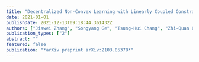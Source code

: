 ```yaml
---
title: "Decentralized Non-Convex Learning with Linearly Coupled Constraints"
date: 2021-01-01
publishDate: 2021-12-13T09:18:44.361432Z
authors: ["Jiawei Zhang", "Songyang Ge", "Tsung-Hui Chang", "Zhi-Quan Luo"]
publication_types: ["2"]
abstract: ""
featured: false
publication: "*arXiv preprint arXiv:2103.05378*"
---
```


